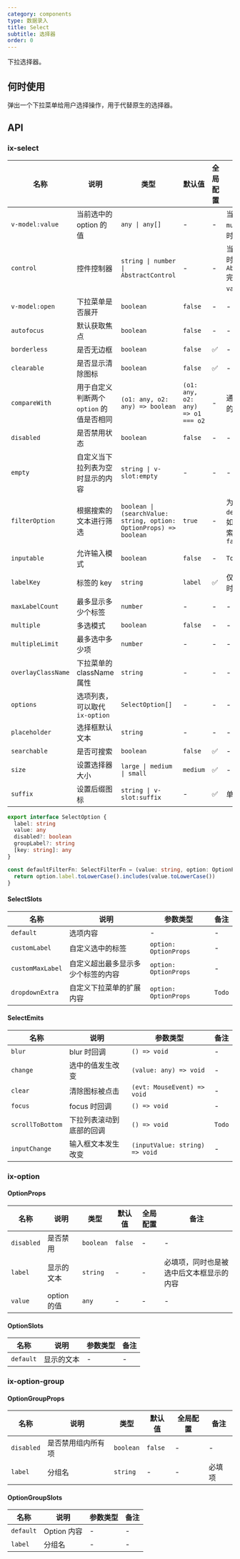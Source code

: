 ```yaml
---
category: components
type: 数据录入
title: Select
subtitle: 选择器
order: 0
---
```


下拉选择器。

## 何时使用

弹出一个下拉菜单给用户选择操作，用于代替原生的选择器。

## API

### ix-select

| 名称 | 说明 | 类型  | 默认值 | 全局配置 | 备注 |
| --- | --- | --- | --- | --- | --- |
| `v-model:value` | 当前选中的 option 的值 | `any \| any[]` | - | - | 当 `mode` 为 `multiple` 或 `tags` 时，`value` 为数组 |
| `control` | 控件控制器 | `string \| number \| AbstractControl` | - | - | 当存在 `control` 时, 控件将由 `AbstractControl` 完全控制，此时 `value` 会失效 |
| `v-model:open` | 下拉菜单是否展开 | `boolean` | `false` | - | - |
| `autofocus` | 默认获取焦点 | `boolean` | `false` | - | - |
| `borderless` | 是否无边框 | `boolean` | `false` | ✅ | - |
| `clearable` | 是否显示清除图标 | `boolean` | `false` | ✅ | - |
| `compareWith` | 用于自定义判断两个 `option` 的值是否相同 | `(o1: any, o2: any) => boolean` | `(o1: any, o2: any) => o1 === o2` | - | 通常用于 `option` 的为对象的情况 |
| `disabled` | 是否禁用状态 | `boolean` | `false` | - | - |
| `empty` | 自定义当下拉列表为空时显示的内容 | `string \| v-slot:empty` | - | - | - |
| `filterOption` | 根据搜索的文本进行筛选 | `boolean \| (searchValue: string, option: OptionProps) => boolean` | `true` | - | 为 `true` 时使用 `defaultFilterFn`, 如果使用远程搜索，应该设置为 `false` |
| `inputable` | 允许输入模式 | `boolean` | `false` | - | `Todo` |
| `labelKey` | 标签的 key | `string` | `label` | ✅ | 仅在使用 `options` 时有效 |
| `maxLabelCount` | 最多显示多少个标签 | `number` | - | - | - |
| `multiple` | 多选模式 | `boolean` | `false` | - | - |
| `multipleLimit` | 最多选中多少项 | `number` | - | - | - |
| `overlayClassName` | 下拉菜单的 className 属性 | `string` | - | - | - |
| `options` | 选项列表，可以取代 `ix-option` | `SelectOption[]` | - | - | - |
| `placeholder` | 选择框默认文本 | `string` | - | - | - |
| `searchable` | 是否可搜索 | `boolean` | `false` | ✅ | - |
| `size` | 设置选择器大小 | `large \| medium \| small` | `medium` | ✅ | - |
| `suffix` | 设置后缀图标 | `string \| v-slot:suffix` | - | ✅ | 单选默认为 `down` |

```ts
export interface SelectOption {
  label: string
  value: any
  disabled?: boolean
  groupLabel?: string
  [key: string]: any
}

const defaultFilterFn: SelectFilterFn = (value: string, option: OptionProps) => {
  return option.label.toLowerCase().includes(value.toLowerCase())
}
```

#### SelectSlots

| 名称 | 说明 | 参数类型 | 备注 |
|  -- | -- | -- | -- |
|  `default` | 选项内容 | - | - |
|  `customLabel` | 自定义选中的标签 | `option: OptionProps` | - |
|  `customMaxLabel` | 自定义超出最多显示多少个标签的内容 | `option: OptionProps` | - |
|  `dropdownExtra` | 自定义下拉菜单的扩展内容 | `option: OptionProps` | `Todo` |

#### SelectEmits

| 名称 | 说明 | 参数类型 | 备注 |
| --- | --- | --- | --- |
| `blur` | blur 时回调 | `() => void` | - |
| `change` | 选中的值发生改变 | `(value: any) => void` | - |
| `clear` | 清除图标被点击 | `(evt: MouseEvent) => void` | - |
| `focus` | focus 时回调 | `() => void` | - |
| `scrollToBottom` | 下拉列表滚动到底部的回调 | `() => void` | `Todo` |
| `inputChange` | 输入框文本发生改变 | `(inputValue: string) => void` | - |

### ix-option

#### OptionProps

| 名称 | 说明 | 类型  | 默认值 | 全局配置 | 备注 |
| --- | --- | --- | --- | --- | --- |
| `disabled` | 是否禁用 | `boolean` | `false` | - | - |
| `label` | 显示的文本 | `string` | - | - | 必填项，同时也是被选中后文本框显示的内容 |
| `value` | option 的值 | `any` | - | - | - |

#### OptionSlots

| 名称 | 说明 | 参数类型 | 备注 |
|  -- | -- | -- | -- |
|  `default` | 显示的文本 | - | - |

### ix-option-group

#### OptionGroupProps

| 名称 | 说明 | 类型  | 默认值 | 全局配置 | 备注 |
| --- | --- | --- | --- | --- | --- |
| `disabled` | 是否禁用组内所有项 | `boolean` | `false` | - | - |
| `label` | 分组名 | `string` | - | - | 必填项 |

#### OptionGroupSlots

| 名称 | 说明 | 参数类型 | 备注 |
|  -- | -- | -- | -- |
|  `default` | Option 内容 | - | - |
|  `label` | 分组名 | - | - |
